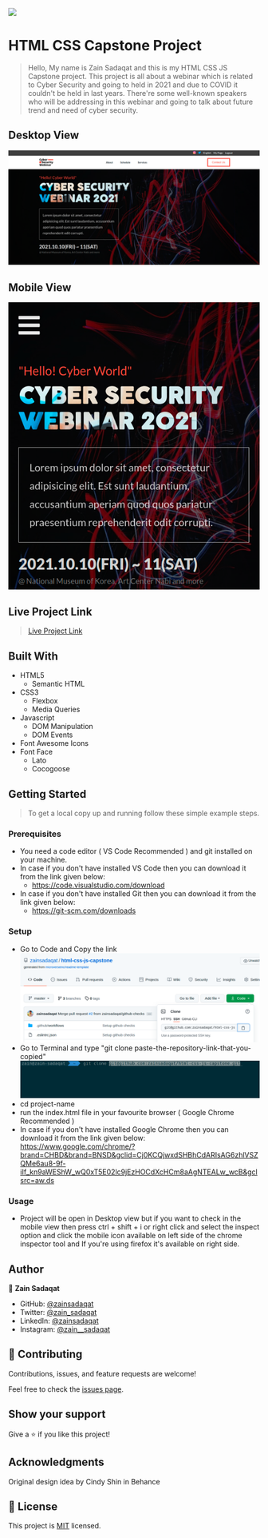 ![](https://img.shields.io/badge/Microverse-blueviolet)

# HTML CSS Capstone Project

> Hello, My name is Zain Sadaqat and this is my HTML CSS JS Capstone project. This project is all about a webinar which is related to Cyber Security and going to held in 2021 and due to COVID it couldn't be held in last years. There're some well-known speakers who will be addressing in this webinar and going to talk about future trend and need of cyber security.

## Desktop View

![DesktopView](media/images/Desktop-View.png)

## Mobile View

![MobileView](media/images/mobile-view.png)

## Live Project Link

> [Live Project Link](https://zainsadaqat.github.io/html-css-capstone/)

## Built With

- HTML5
  - Semantic HTML
- CSS3
  - Flexbox
  - Media Queries
- Javascript
  - DOM Manipulation
  - DOM Events
- Font Awesome Icons
- Font Face
  - Lato
  - Cocogoose

## Getting Started

> To get a local copy up and running follow these simple example steps.

### Prerequisites

- You need a code editor ( VS Code Recommended ) and git installed on your machine.
- In case if you don't have installed VS Code then you can download it from the link given below:
  - https://code.visualstudio.com/download
- In case if you don't have installed Git then you can download it from the link given below:
  - https://git-scm.com/downloads

### Setup

- Go to Code and Copy the link
  ![HowToCopyLink](media/images/clone-code-link.png)
- Go to Terminal and type "git clone paste-the-repository-link-that-you-copied"
  ![HowToUseLink](media/images/clone-code-terminal.png)
- cd project-name
- run the index.html file in your favourite browser ( Google Chrome Recommended )
- In case if you don't have installed Google Chrome then you can download it from the link given below:
  https://www.google.com/chrome/?brand=CHBD&brand=BNSD&gclid=Cj0KCQjwxdSHBhCdARIsAG6zhlVSZQMe6au8-9f-iIf_kn9aWEShW_wQ0xT5E02lc9jEzHOCdXcHCm8aAgNTEALw_wcB&gclsrc=aw.ds

### Usage

- Project will be open in Desktop view but if you want to check in the mobile view then press
  ctrl + shift + i or right click and select the inspect option and click the mobile icon available
  on left side of the chrome inspector tool and If you're using firefox it's available on right side.

## Author

👤 **Zain Sadaqat**

- GitHub: [@zainsadaqat](https://github.com/zainsadaqat)
- Twitter: [@zain_sadaqat](https://twitter.com/zain_sadaqat)
- LinkedIn: [@zainsadaqat](https://linkedin.com/in/zainsadaqat)
- Instagram: [@zain\_\_sadaqat](https://instagram.com/zain__sadaqat)

## 🤝 Contributing

Contributions, issues, and feature requests are welcome!

Feel free to check the [issues page](../../issues/).

## Show your support

Give a ⭐️ if you like this project!

## Acknowledgments

Original design idea by Cindy Shin in Behance

## 📝 License

This project is [MIT](./MIT.md) licensed.
